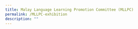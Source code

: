 ```yaml
---
title: Malay Language Learning Promotion Committee (MLLPC)
permalink: /MLLPC-exhibition
description: ""
---
```

